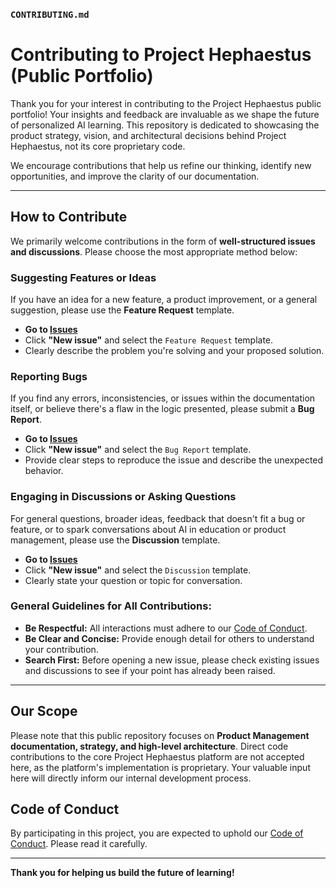 ### `CONTRIBUTING.md`

# Contributing to Project Hephaestus (Public Portfolio)

Thank you for your interest in contributing to the Project Hephaestus public portfolio! Your insights and feedback are invaluable as we shape the future of personalized AI learning. This repository is dedicated to showcasing the product strategy, vision, and architectural decisions behind Project Hephaestus, not its core proprietary code.

We encourage contributions that help us refine our thinking, identify new opportunities, and improve the clarity of our documentation.

---

## How to Contribute

We primarily welcome contributions in the form of **well-structured issues and discussions**. Please choose the most appropriate method below:

### Suggesting Features or Ideas

If you have an idea for a new feature, a product improvement, or a general suggestion, please use the **Feature Request** template.

*   **Go to [Issues](https://github.com/[YourUsername]/Project-Hephaestus-PM/issues)**
*   Click **"New issue"** and select the `Feature Request` template.
*   Clearly describe the problem you're solving and your proposed solution.

### Reporting Bugs

If you find any errors, inconsistencies, or issues within the documentation itself, or believe there's a flaw in the logic presented, please submit a **Bug Report**.

*   **Go to [Issues](https://github.com/[YourUsername]/Project-Hephaestus-PM/issues)**
*   Click **"New issue"** and select the `Bug Report` template.
*   Provide clear steps to reproduce the issue and describe the unexpected behavior.

### Engaging in Discussions or Asking Questions

For general questions, broader ideas, feedback that doesn't fit a bug or feature, or to spark conversations about AI in education or product management, please use the **Discussion** template.

*   **Go to [Issues](https://github.com/[YourUsername]/Project-Hephaestus-PM/issues)**
*   Click **"New issue"** and select the `Discussion` template.
*   Clearly state your question or topic for conversation.

### General Guidelines for All Contributions:

*   **Be Respectful:** All interactions must adhere to our [Code of Conduct](CODE_OF_CONDUCT.md).
*   **Be Clear and Concise:** Provide enough detail for others to understand your contribution.
*   **Search First:** Before opening a new issue, please check existing issues and discussions to see if your point has already been raised.

---

## Our Scope

Please note that this public repository focuses on **Product Management documentation, strategy, and high-level architecture**. Direct code contributions to the core Project Hephaestus platform are not accepted here, as the platform's implementation is proprietary. Your valuable input here will directly inform our internal development process.

## Code of Conduct

By participating in this project, you are expected to uphold our [Code of Conduct](CODE_OF_CONDUCT.md). Please read it carefully.

---

**Thank you for helping us build the future of learning!**